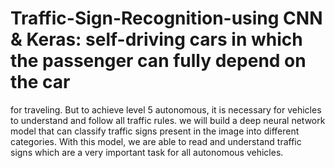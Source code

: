 # Traffic-Sign-Recognition-using CNN & Keras: self-driving cars in which the passenger can fully depend on the car
for traveling. But to achieve level 5 autonomous, it is necessary for vehicles to understand and follow all traffic rules.
we will build a deep neural network model that can classify traffic signs present in the image into different categories.
With this model, we are able to read and understand traffic signs which are a very important task for all autonomous
vehicles.
